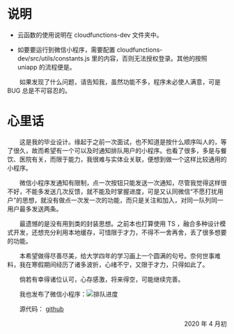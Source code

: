 # 说明

- 云函数的使用说明在 cloudfunctions-dev 文件夹中。

- 如要要运行到微信小程序，需要配置 cloudfunctions-dev/src/utils/constants.js 里的内容，否则无法授权登录。其他的按照 uniapp 的流程便是。

&emsp;&emsp;如果发现了什么问题，请告知我，虽然功能不多，程序未必使人满意，可是 BUG 总是不可容忍的。

# 心里话

&emsp;&emsp;这是我的毕业设计。缘起于之前一次面试，也不知道是按什么顺序叫人的，等了很久，故而希望有一个可以及时通知排队用户的小程序。也看了很多，多是与餐饮、医院有关，而限于能力，我很难与实体业关联，便想到做一个这样比较通用的小程序。

&emsp;&emsp;微信小程序发通知有限制，点一次按钮只能发送一次通知，尽管我觉得这样很不好，不能多发送几次反馈，就不能及时掌握进度，可是又认同微信“不愿打扰用户”的思想，就没有做点一次发一次的功能，而只是关注和加入，对同一队列同一用户最多发送两条。

&emsp;&emsp;最遗憾的是没有用到类的封装思想。之前本也打算使用 TS ，融合多种设计模式开发，还想充分利用本地缓存，可惜限于才力，不得不一舍再舍，丢了很多想要的功能。

&emsp;&emsp;本希望做得尽善尽美，给大学四年的学习画上一个圆满的句号。奈何世事难料，我在寒假期间经历了诸多波折，心绪不宁，又限于才力，只得如此了。

&emsp;&emsp;倘若有幸得诸位认可，心存感激，将来得空，可能继续完善。

&emsp;&emsp;我也发布了微信小程序：![排队进度](https://raw.githubusercontent.com/kill370354/queue-progress/master/static/images/queue-progress-wx.jpg "排队进度")

&emsp;&emsp;源代码： [github](https://github.com/kill370354/queue-progress)

<p align="right">2020 年 4 月初</p>
